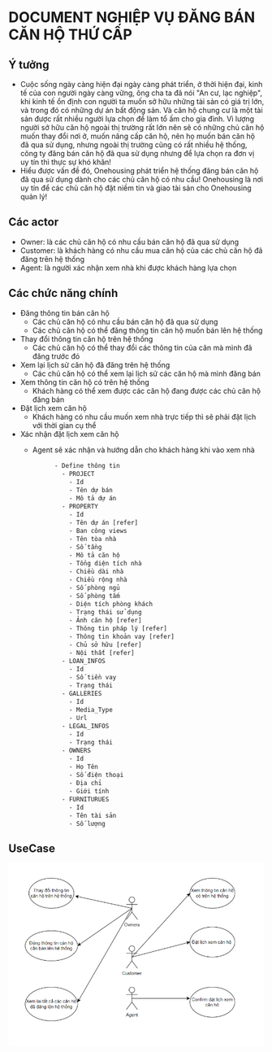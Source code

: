 # DOCUMENT NGHIỆP VỤ ĐĂNG BÁN CĂN HỘ THỨ CẤP

## Ý tưởng
  - Cuộc sống ngày càng hiện đại ngày càng phát triển, ở thời hiện đại, kinh tế của con người
ngày càng vững, ông cha ta đã nói "An cư, lạc nghiệp", khi kinh tế ổn định
con người ta muốn sở hữu những tài sản có giá trị lớn, và trong đó có 
những dự án bất động sản. Và căn hộ chung cư là một tài sản được rất nhiều người lựa chọn để 
làm tổ ấm cho gia đình. Vì lượng người sở hữu căn hộ ngoài thị trường rất lớn nên sẽ có những chủ
căn hộ muốn thay đổi nơi ở, muốn nâng cấp căn hộ, nên họ muốn bán căn hộ đã qua sử dụng, nhưng ngoài
thị trường cũng có rất nhiều hệ thống, công ty đăng bán căn hộ đã qua sử dụng nhưng để lựa chọn ra đơn vị 
uy tín thì thực sự khó khăn!
  - Hiểu được vấn đề đó, Onehousing phát triển hệ thống đăng bán căn hộ đã qua sử dụng dành cho các chủ căn hộ 
có nhu cầu! Onehousing là nơi uy tín để các chủ căn hộ đặt niềm tin và giao tài sản cho Onehousing quản lý!

## Các actor 
  - Owner: là các chủ căn hộ có nhu cầu bán căn hộ đã qua sử dụng
  - Customer: là khách hàng có nhu cầu mua căn hộ của các chủ căn hộ đã đăng trên hệ thống
  - Agent: là người xác nhận xem nhà khi được khách hàng lựa chọn
## Các chức năng chính
- Đăng thông tin bán căn hộ
  - Các chủ căn hộ có nhu cầu bán căn hộ đã qua sử dụng
  - Các chủ căn hộ có thể đăng thông tin căn hộ muốn bán lên hệ thống
- Thay đổi thông tin căn hộ trên hệ thống
  - Các chủ căn hộ có thể thay đổi các thông tin của căn mà mình đã đăng trước đó
- Xem lại lịch sử căn hộ đã đăng trên hệ thống
  - Các chủ căn hộ có thể xem lại lịch sử các căn hộ mà mình đăng bán
- Xem thông tin căn hộ có trên hệ thống
  - Khách hàng có thể xem được các căn hộ đang được các chủ căn hộ đăng bán 
- Đặt lịch xem căn hộ
  - Khách hàng có nhu cầu muốn xem nhà trực tiếp thì sẽ phải đặt lịch với thời gian cụ thể
- Xác nhận đặt lịch xem căn hộ
  - Agent sẽ xác nhận và hướng dẫn cho khách hàng khi vào xem nhà
  
              - Define thông tin
                - PROJECT
                  - Id
                  - Tên dự bán
                  - Mô tả dự án
                - PROPERTY 
                  - Id
                  - Tên dự án [refer]
                  - Ban công views
                  - Tên tòa nhà
                  - Số tầng
                  - Mô tả căn hộ
                  - Tổng diện tích nhà
                  - Chiều dài nhà
                  - Chiều rộng nhà
                  - Số phòng ngủ
                  - Số phòng tắm
                  - Diện tích phòng khách 
                  - Trạng thái sử dụng
                  - Ảnh căn hộ [refer]
                  - Thông tin pháp lý [refer]
                  - Thông tin khoản vay [refer]
                  - Chủ sở hữu [refer]
                  - Nội thất [refer]
                - LOAN_INFOS
                  - Id 
                  - Số tiền vay
                  - Trạng thái
                - GALLERIES
                  - Id
                  - Media_Type
                  - Url
                - LEGAL_INFOS
                  - Id
                  - Trạng thái
                - OWNERS
                  - Id
                  - Họ Tên
                  - Số điện thoại
                  - Địa chỉ
                  - Giới tính
                - FURNITURUES
                  - Id
                  - Tên tài sản
                  - Số lượng
## UseCase
  ![img_1.png](img_1.png)